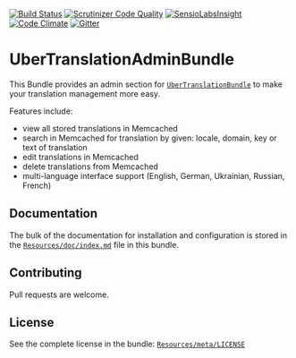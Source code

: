 [![Build Status](https://travis-ci.org/Sleepness/UberTranslationAdminBundle.svg?branch=develop)](https://travis-ci.org/Sleepness/UberTranslationAdminBundle)  [![Scrutinizer Code Quality](https://scrutinizer-ci.com/g/Sleepness/UberTranslationAdminBundle/badges/quality-score.png?b=develop)](https://scrutinizer-ci.com/g/Sleepness/UberTranslationAdminBundle/?branch=develop) [![SensioLabsInsight](https://insight.sensiolabs.com/projects/4e7519e2-38c3-47b2-acd0-c2b77abdf8b5/mini.png)](https://insight.sensiolabs.com/projects/4e7519e2-38c3-47b2-acd0-c2b77abdf8b5) [![Code Climate](https://codeclimate.com/github/Sleepness/UberTranslationAdminBundle/badges/gpa.svg)](https://codeclimate.com/github/Sleepness/UberTranslationAdminBundle) [![Gitter](https://badges.gitter.im/Join%20Chat.svg)](https://gitter.im/Sleepness?utm_source=badge&utm_medium=badge&utm_campaign=pr-badge)

UberTranslationAdminBundle
=====================

This Bundle provides an admin section for [`UberTranslationBundle`](https://github.com/Sleepness/UberTranslationBundle) to make your translation management more easy.

Features include:

- view all stored translations in Memcached
- search in Memcached for translation by given: locale, domain, key or text of translation
- edit translations in Memcached
- delete translations from Memcached
- multi-language interface support (English, German, Ukrainian, Russian, French)

Documentation
-------------

The bulk of the documentation for installation and configuration is stored in the [`Resources/doc/index.md`](https://github.com/Sleepness/UberTranslationAdminBundle/blob/develop/Resources/doc/index.md) file in this bundle.

Contributing
------------

Pull requests are welcome.

License
-------

See the complete license in the bundle: [`Resources/meta/LICENSE`](https://github.com/Sleepness/UberTranslationAdminBundle/blob/develop/Resources/meta/LICENSE)
